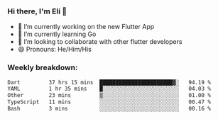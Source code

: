 ### Hi there, I'm Eli 👋
- 🔭 I’m currently working on the new Flutter App
- 🌱 I’m currently learning Go
- 🦄 I’m looking to collaborate with other flutter developers
- 😄 Pronouns: He/Him/His

### Weekly breakdown:
<!--START_SECTION:waka-->

```txt
Dart         37 hrs 15 mins  ███████████████████████▓░   94.19 %
YAML         1 hr 35 mins    █░░░░░░░░░░░░░░░░░░░░░░░░   04.03 %
Other        23 mins         ▒░░░░░░░░░░░░░░░░░░░░░░░░   01.00 %
TypeScript   11 mins         ░░░░░░░░░░░░░░░░░░░░░░░░░   00.47 %
Bash         3 mins          ░░░░░░░░░░░░░░░░░░░░░░░░░   00.16 %
```

<!--END_SECTION:waka-->

